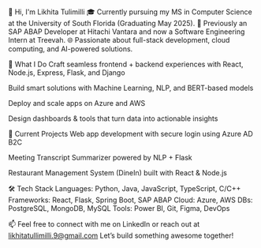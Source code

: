 👋 Hi, I'm Likhita Tulimilli
🎓 Currently pursuing my MS in Computer Science at the University of South Florida (Graduating May 2025).
💼 Previously an SAP ABAP Developer at Hitachi Vantara and now a Software Engineering Intern at Treevah.
🌐 Passionate about full-stack development, cloud computing, and AI-powered solutions.

🚀 What I Do
Craft seamless frontend + backend experiences with React, Node.js, Express, Flask, and Django

Build smart solutions with Machine Learning, NLP, and BERT-based models

Deploy and scale apps on Azure and AWS

Design dashboards & tools that turn data into actionable insights

🔧 Current Projects
Web app development with secure login using Azure AD B2C

Meeting Transcript Summarizer powered by NLP + Flask

Restaurant Management System (DineIn) built with React & Node.js

🛠 Tech Stack
Languages: Python, Java, JavaScript, TypeScript, C/C++
Frameworks: React, Flask, Spring Boot, SAP ABAP
Cloud: Azure, AWS
DBs: PostgreSQL, MongoDB, MySQL
Tools: Power BI, Git, Figma, DevOps

📫 Feel free to connect with me on LinkedIn or reach out at likhitatullimilli.9@gmail.com
Let’s build something awesome together!

